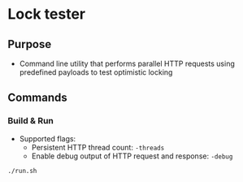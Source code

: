 # Lock tester

## Purpose

- Command line utility that performs parallel HTTP requests using predefined payloads to test optimistic locking

## Commands

### Build & Run

- Supported flags:
  - Persistent HTTP thread count: `-threads`
  - Enable debug output of HTTP request and response: `-debug`

```shell
./run.sh
```
